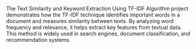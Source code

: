 The Text Similarity and Keyword Extraction Using TF-IDF Algorithm project demonstrates how the TF-IDF technique identifies important words in a document and measures similarity between texts. By analyzing word frequency and relevance, it helps extract key features from textual data. This method is widely used in search engines, document classification, and recommendation systems.
